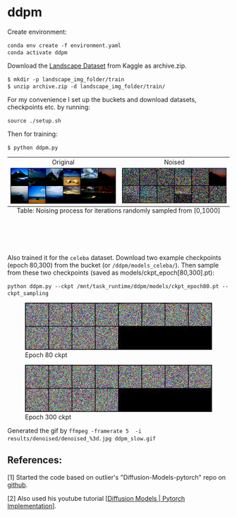 # ddpm
Create environment:
```
conda env create -f environment.yaml
conda activate ddpm
```

Download the [Landscape Dataset](https://www.kaggle.com/datasets/utkarshsaxenadn/landscape-recognition-image-dataset-12k-images) from Kaggle as archive.zip.

```
$ mkdir -p landscape_img_folder/train
$ unzip archive.zip -d landscape_img_folder/train/
```

For my convenience I set up the buckets and download datasets, checkpoints etc. by running:
```
source ./setup.sh
```

Then for training:
```
$ python ddpm.py
```

<a id="Reconstruction-table"></a>
<table>
<caption style="caption-side:bottom"> Table: Noising process for iterations randomly sampled from [0,1000] </caption>
  <tr>
    <td align="center"> Original </td>
    <td align="center"> Noised </td>
  </tr>
  <tr>
    <td> <img src="images/original.png" width="500"/> </td>
    <td> <img src="images/noised.png" width="500"/> </td>
  </tr>
</table>

</br>
</br>
</br>





Also trained it for the `celeba` dataset. Download two example checkpoints (epoch 80,300) from the bucket (or `/ddpm/models_celeba/`). Then sample from these two checkpoints (saved as models/ckpt_epoch[80,300].pt):
```
python ddpm.py --ckpt /mnt/task_runtime/ddpm/models/ckpt_epoch80.pt --ckpt_sampling
```
<figure>
<img src="images/ddpm_slow.gif">
<figcaption>Epoch 80 ckpt</figcaption>
</figure>

<figure>
<img src="images/ddpm_slow_ckpt_epoch300.gif">
<figcaption>Epoch 300 ckpt</figcaption>
</figure>



Generated the gif by ``ffmpeg -framerate 5  -i results/denoised/denoised_%3d.jpg ddpm_slow.gif``

## References:
[1] Started the code based on outlier's "Diffusion-Models-pytorch" repo on [github](https://github.com/dome272/Diffusion-Models-pytorch).

[2] Also used his youtube tutorial [[Diffusion Models | Pytorch Implementation](https://www.youtube.com/watch?v=TBCRlnwJtZU)].
